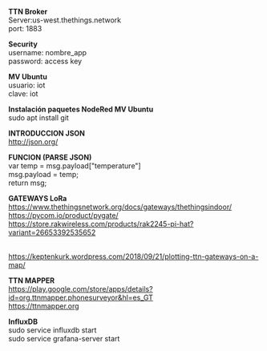 __TTN Broker__
<br/>Server:us-west.thethings.network
<br/>port: 1883

__Security__
<br/>username: nombre_app
<br/>password: access key

__MV Ubuntu__
<br/>usuario: iot
<br/>clave: iot

__Instalación paquetes NodeRed MV Ubuntu__
<br/>sudo apt install git

__INTRODUCCION JSON__
<br/>http://json.org/

__FUNCION (PARSE JSON)__
<br/>var temp = msg.payload["temperature"]
<br/>msg.payload = temp;
<br/>return msg;


__GATEWAYS LoRa__
<br/>https://www.thethingsnetwork.org/docs/gateways/thethingsindoor/
<br/>https://pycom.io/product/pygate/
<br/>https://store.rakwireless.com/products/rak2245-pi-hat?variant=26653392535652

<br/>https://keptenkurk.wordpress.com/2018/09/21/plotting-ttn-gateways-on-a-map/

__TTN MAPPER__
<br/>https://play.google.com/store/apps/details?id=org.ttnmapper.phonesurveyor&hl=es_GT
<br/>https://ttnmapper.org


__InfluxDB__
<br/>sudo service influxdb start
<br/>sudo service grafana-server start